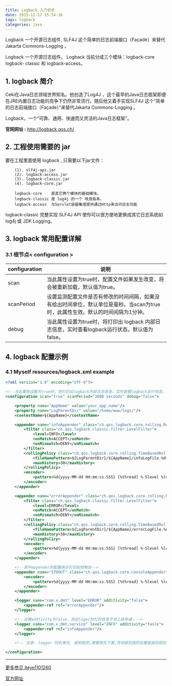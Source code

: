 ```yaml
---
title: Logback 入门初步
date: 2015-12-27 15:54:16
tags: logback
categories: java
---
```


Logback 一个开源日志组件, SLF4J 这个简单的日志前端接口（Façade）来替代 Jakarta Commons-Logging 。

<!-- more -->

Logback 一个开源日志组件。
Logback 当前分成三个模块：logback-core  logback- classic  和  logback-access。

## 1. logback 简介

Ceki在Java日志领域世界知名。他创造了Log4J ，这个最早的Java日志框架即便在JRE内置日志功能的竞争下仍然非常流行。随后他又着手实现SLF4J 这个“简单的日志前端接口（Façade）”来替代Jakarta Commons-Logging 。
 
Logback，一个“可靠、通用、快速而又灵活的Java日志框架”。

**官网网址 :** http://logback.qos.ch/

## 2. 工程使用需要的 jar

要在工程里面使用 logback , 只需要以下jar文件：

        (1). slf4j-api.jar       
        (2). logback-access.jar
        (3). logback-classic.jar
        (4). logback-core.jar
        
        logback-core    是其它两个模块的基础模块。   
        logback-classic 是 log4j 的一个 改良版本。   
        logback-access  与Servlet容器集成提供通过Http来访问日志功能

logback-classic 完整实现 SLF4J API 使你可以很方便地更换成其它日志系统如 log4j 或 JDK Logging。
  

## 3. logback 常用配置详解

### 3.1 根节点< configuration >
 
 configuration | 说明
------- | -------
scan | 当此属性设置为true时，配置文件如果发生改变，将会被重新加载，默认值为true。
scanPeriod | 设置监测配置文件是否有修改的时间间隔，如果没有给出时间单位，默认单位是毫秒。当scan为true时，此属性生效。默认的时间间隔为1分钟。
debug | 当此属性设置为true时，将打印出 logback 内部日志信息，实时查看logback运行状态。默认值为false。

## 4. logback 配置示例

### 4.1 Myself resources/logback.xml example

```xml
<?xml version="1.0" encoding="UTF-8"?>

<!--当此属性设置为true时，将打印出logback内部日志信息，实时查看logback运行状态。默认值为false。-->
<configuration scan="true" scanPeriod="3600 seconds" debug="false">

    <property name="AppName" value="your_app_name"/>
    <property name="LogParentDir" value="/home/www/logs/"/>
    <contextName>${AppName}</contextName>

    <appender name="infoAppender" class="ch.qos.logback.core.rolling.RollingFileAppender">
        <filter class="ch.qos.logback.classic.filter.LevelFilter">
            <level>INFO</level>
            <onMatch>ACCEPT</onMatch>
            <onMismatch>DENY</onMismatch>
        </filter>
        <rollingPolicy class="ch.qos.logback.core.rolling.TimeBasedRollingPolicy">
            <fileNamePattern>${LogParentDir}/${AppName}/infoLogFile.%d{yyyy-MM-dd}.log</fileNamePattern>
            <maxHistory>30</maxHistory>
        </rollingPolicy>
        <encoder>
            <pattern>%d{yyyy-MM-dd HH:mm:ss.SSS} [%thread] %-5level %logger{36} - %msg%n</pattern>
        </encoder>
    </appender>

    <appender name="errorAppender" class="ch.qos.logback.core.rolling.RollingFileAppender">
        <filter class="ch.qos.logback.classic.filter.LevelFilter">
            <level>ERROR</level>
            <onMatch>ACCEPT</onMatch>
            <onMismatch>DENY</onMismatch>
        </filter>
        <rollingPolicy class="ch.qos.logback.core.rolling.TimeBasedRollingPolicy">
            <fileNamePattern>${LogParentDir}/${AppName}/errorLogFile.%d{yyyy-MM-dd}.log</fileNamePattern>
            <maxHistory>30</maxHistory>
        </rollingPolicy>
        <encoder>
            <pattern>%d{yyyy-MM-dd HH:mm:ss.SSS} [%thread] %-5level %logger{36} - %msg%n</pattern>
        </encoder>
    </appender>

    <!--其中appender的配置表示打印到控制台-->
    <appender name="STDOUT" class="ch.qos.logback.core.ConsoleAppender">
        <encoder>
            <pattern>%d{yyyy-MM-dd HH:mm:ss.SSS} [%thread] %-5level %logger{36} - %msg%n</pattern>
        </encoder>
    </appender>

    <logger name="com.x.dmt" level="ERROR" additivity="false">
        <appender-ref ref="errorAppender"/>
    </logger>

    <!--设置addtivity为false，将此loger的打印信息不向上级传递；-->
    <logger name="com.x.dmt.service" level="INFO" additivity="fasle">
        <appender-ref ref="infoAppender"/>
    </logger>

    <!-- 注意: logger 同名情况, 级别低的,需要放在下面,否则级别高的会覆盖级别低的权限,早晨级别低的打印不出来日志 -->

</configuration>
```

---

[更多参见 iteye1101260](http://aub.iteye.com/blog/1101260)

[官方网址](http://logback.qos.ch/)